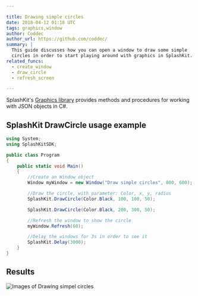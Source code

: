 ```yaml
---

title: Drawing simple circles
date: 2018-04-12 01:18 UTC
tags: graphics,window
author: Coddec
author_url: https://github.com/coddec/
summary: |
  This guide discusses how you can open a window to draw some simple
  circles in order to start playing around with graphics in SplashKit.
related_funcs:
  - create_window
  - draw_circle
  - refresh_screen

---
```


SplashKit's [Graphics library](/api/graphics) provides methods and procedures for working with
JSON objects in C#.

## SplashKit DrawCircle usage example

```csharp
using System;
using SplashKitSDK;

public class Program
{
    public static void Main()
    {
        //Create an Window object
        Window myWindow = new Window("Draw simple circles", 800, 600);

        //Draw the circle, with parameter: Color, x, y, radius
        SplashKit.DrawCircle(Color.Black, 100, 100, 50);

        SplashKit.DrawCircle(Color.Black, 200, 300, 50);

        //Refresh the window to show the circle
        myWindow.Refresh(60);

        //Delay the windows for 3s in order to see it
        SplashKit.Delay(3000);
    }
}
```

## Results
![Images of Drawing simpel circles](https://i.imgur.com/RHTRMFx.png)

